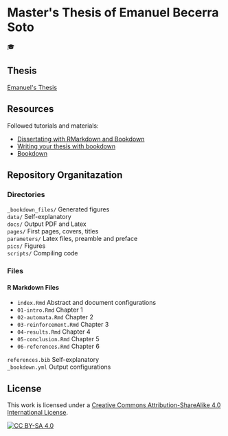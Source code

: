 # Master's Thesis of Emanuel Becerra Soto

:mortar_board:

## Thesis

[Emanuel's Thesis](docs/becerra_emanuel_CARLv2.1.pdf)

## Resources

Followed tutorials and materials:

+ [Dissertating with RMarkdown and Bookdown](https://bookdown.org/thea_knowles/dissertating_rmd_presentation/)
+ [Writing your thesis with bookdown](https://eddjberry.netlify.app/post/writing-your-thesis-with-bookdown/)
+ [Bookdown](https://bookdown.org/yihui/bookdown/)

## Repository Organitazation

### Directories

`_bookdown_files/` Generated figures  
`data/` Self-explanatory  
`docs/` Output PDF and Latex  
`pages/` First pages, covers, titles  
`parameters/` Latex files, preamble and preface  
`pics/` Figures  
`scripts/` Compiling code

### Files

#### R Markdown Files

+ `index.Rmd` Abstract and document configurations
+ `01-intro.Rmd` Chapter 1
+ `02-automata.Rmd` Chapter 2
+ `03-reinforcement.Rmd` Chapter 3
+ `04-results.Rmd` Chapter 4
+ `05-conclusion.Rmd` Chapter 5
+ `06-references.Rmd` Chapter 6

`references.bib` Self-explanatory  
`_bookdown.yml` Output configurations

## License

This work is licensed under a
[Creative Commons Attribution-ShareAlike 4.0 International License][cc-by-sa].

[![CC BY-SA 4.0][cc-by-sa-image]][cc-by-sa]

[cc-by-sa]: http://creativecommons.org/licenses/by-sa/4.0/
[cc-by-sa-image]: https://licensebuttons.net/l/by-sa/4.0/88x31.png
[cc-by-sa-shield]: https://img.shields.io/badge/License-CC%20BY--SA%204.0-lightgrey.svg]
